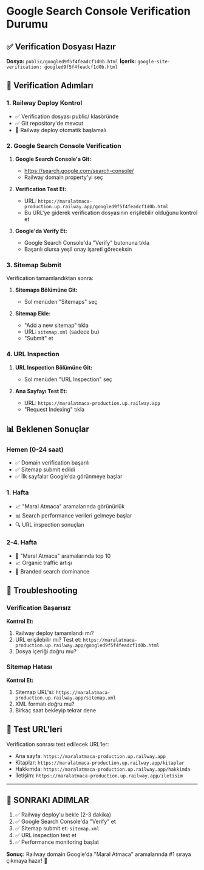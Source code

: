 # Google Search Console Verification Durumu

## ✅ Verification Dosyası Hazır

**Dosya:** `public/googled9f5f4feadcf1d0b.html`
**İçerik:** `google-site-verification: googled9f5f4feadcf1d0b.html`

## 🚀 Verification Adımları

### 1. Railway Deploy Kontrol
- ✅ Verification dosyası public/ klasöründe
- ✅ Git repository'de mevcut
- 🔄 Railway deploy otomatik başlamalı

### 2. Google Search Console Verification

1. **Google Search Console'a Git:**
   - https://search.google.com/search-console/
   - Railway domain property'yi seç

2. **Verification Test Et:**
   - URL: `https://maralatmaca-production.up.railway.app/googled9f5f4feadcf1d0b.html`
   - Bu URL'ye giderek verification dosyasının erişilebilir olduğunu kontrol et

3. **Google'da Verify Et:**
   - Google Search Console'da "Verify" butonuna tıkla
   - Başarılı olursa yeşil onay işareti göreceksin

### 3. Sitemap Submit

Verification tamamlandıktan sonra:

1. **Sitemaps Bölümüne Git:**
   - Sol menüden "Sitemaps" seç

2. **Sitemap Ekle:**
   - "Add a new sitemap" tıkla
   - URL: `sitemap.xml` (sadece bu)
   - "Submit" et

### 4. URL Inspection

1. **URL Inspection Bölümüne Git:**
   - Sol menüden "URL Inspection" seç

2. **Ana Sayfayı Test Et:**
   - URL: `https://maralatmaca-production.up.railway.app`
   - "Request Indexing" tıkla

## 📊 Beklenen Sonuçlar

### Hemen (0-24 saat)
- ✅ Domain verification başarılı
- ✅ Sitemap submit edildi
- ✅ İlk sayfalar Google'da görünmeye başlar

### 1. Hafta
- 📈 "Maral Atmaca" aramalarında görünürlük
- 📊 Search performance verileri gelmeye başlar
- 🔍 URL inspection sonuçları

### 2-4. Hafta
- 🚀 "Maral Atmaca" aramalarında top 10
- 📈 Organic traffic artışı
- 🎯 Branded search dominance

## 🔧 Troubleshooting

### Verification Başarısız
**Kontrol Et:**
1. Railway deploy tamamlandı mı?
2. URL erişilebilir mi? Test et: `https://maralatmaca-production.up.railway.app/googled9f5f4feadcf1d0b.html`
3. Dosya içeriği doğru mu?

### Sitemap Hatası
**Kontrol Et:**
1. Sitemap URL'si: `https://maralatmaca-production.up.railway.app/sitemap.xml`
2. XML formatı doğru mu?
3. Birkaç saat bekleyip tekrar dene

## 📱 Test URL'leri

Verification sonrası test edilecek URL'ler:
- Ana sayfa: `https://maralatmaca-production.up.railway.app`
- Kitaplar: `https://maralatmaca-production.up.railway.app/kitaplar`
- Hakkımda: `https://maralatmaca-production.up.railway.app/hakkimda`
- İletişim: `https://maralatmaca-production.up.railway.app/iletisim`

---

## 🎯 SONRAKI ADIMLAR

1. ✅ Railway deploy'u bekle (2-3 dakika)
2. ✅ Google Search Console'da "Verify" et
3. ✅ Sitemap submit et: `sitemap.xml`
4. ✅ URL inspection test et
5. ✅ Performance monitoring başlat

**Sonuç:** Railway domain Google'da "Maral Atmaca" aramalarında #1 sıraya çıkmaya hazır! 🎯
